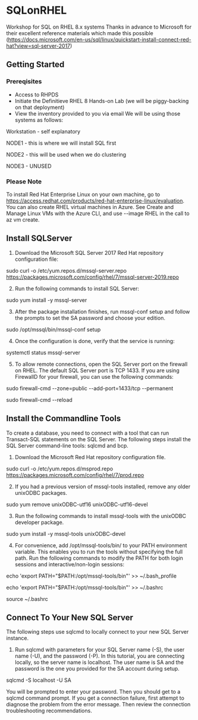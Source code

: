 # SQLonRHEL
Workshop for SQL on RHEL 8.x systems
Thanks in advance to Microsoft  for their excellent reference materials which made this possible
(https://docs.microsoft.com/en-us/sql/linux/quickstart-install-connect-red-hat?view=sql-server-2017)

## Getting Started

### Prereqisites
- Access to RHPDS
- Initiate the Definitieve RHEL 8 Hands-on Lab (we will be piggy-backing on that deployment)
- View the inventory provided to you via email
We will be using those systems as follows:

Workstation - self explanatory

NODE1 - this is where we will install SQL first

NODE2 - this will be used when we do clustering

NODE3 - UNUSED 


### Please Note
To install Red Hat Enterprise Linux on your own machine, go to https://access.redhat.com/products/red-hat-enterprise-linux/evaluation. You can also create RHEL virtual machines in Azure. See Create and Manage Linux VMs with the Azure CLI, and use --image RHEL in the call to az vm create.


## Install SQLServer

1. Download the Microsoft SQL Server 2017 Red Hat repository configuration file:

sudo curl -o /etc/yum.repos.d/mssql-server.repo https://packages.microsoft.com/config/rhel/7/mssql-server-2019.repo

2. Run the following commands to install SQL Server:

sudo yum install -y mssql-server

3. After the package installation finishes, run mssql-conf setup and follow the prompts to set the SA password and choose your edition.

sudo /opt/mssql/bin/mssql-conf setup

4. Once the configuration is done, verify that the service is running:

systemctl status mssql-server

5. To allow remote connections, open the SQL Server port on the firewall on RHEL. The default SQL Server port is TCP 1433. If you are using FirewallD for your firewall, you can use the following commands:

sudo firewall-cmd --zone=public --add-port=1433/tcp --permanent

sudo firewall-cmd --reload


## Install the Commandline Tools

To create a database, you need to connect with a tool that can run Transact-SQL statements on the SQL Server. The following steps install the SQL Server command-line tools: sqlcmd and bcp.

1. Download the Microsoft Red Hat repository configuration file.

sudo curl -o /etc/yum.repos.d/msprod.repo https://packages.microsoft.com/config/rhel/7/prod.repo

2. If you had a previous version of mssql-tools installed, remove any older unixODBC packages.

sudo yum remove unixODBC-utf16 unixODBC-utf16-devel

3. Run the following commands to install mssql-tools with the unixODBC developer package.

sudo yum install -y mssql-tools unixODBC-devel

4. For convenience, add /opt/mssql-tools/bin/ to your PATH environment variable. This enables you to run the tools without specifying the full path. Run the following commands to modify the PATH for both login sessions and interactive/non-login sessions:

echo 'export PATH="$PATH:/opt/mssql-tools/bin"' >> ~/.bash_profile

echo 'export PATH="$PATH:/opt/mssql-tools/bin"' >> ~/.bashrc

source ~/.bashrc


## Connect To Your New SQL Server

The following steps use sqlcmd to locally connect to your new SQL Server instance.

1. Run sqlcmd with parameters for your SQL Server name (-S), the user name (-U), and the password (-P). In this tutorial, you are connecting locally, so the server name is localhost. The user name is SA and the password is the one you provided for the SA account during setup.

sqlcmd -S localhost -U SA

You will be prompted to enter your password. Then you should get to a sqlcmd command prompt.  If you get a connection failure, first attempt to diagnose the problem from the error message. Then review the connection troubleshooting recommendations.






